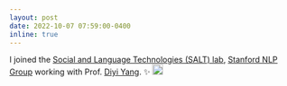 ```yaml
---
layout: post
date: 2022-10-07 07:59:00-0400
inline: true
---
```


I joined the [Social and Language Technologies (SALT) lab](https://cs.stanford.edu/~diyiy/group.html), [Stanford NLP Group](https://nlp.stanford.edu/) working with Prof. [Diyi Yang](https://cs.stanford.edu/~diyiy/index.html). :sparkles:  <img src="/assets/img/huggingface.ico" alt="drawing" width="19"/> 




